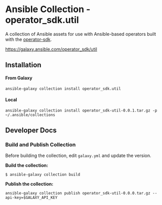 # Ansible Collection - operator_sdk.util

A collection of Ansible assets for use with Ansible-based operators
built with the [operator-sdk](https://github.com/operator-framework/operator-sdk/).

 https://galaxy.ansible.com/operator_sdk/util


## Installation

#### From Galaxy

```
ansible-galaxy collection install operator_sdk.util
```

#### Local

```
ansible-galaxy collection install operator_sdk-util-0.0.1.tar.gz -p ~/.ansible/collections
```

## Developer Docs

### Build and Publish Collection

Before building the collection, edit `galaxy.yml` and update the
version.

**Build the collection:**

```
$ ansible-galaxy collection build
```

**Publish the collection:**

```
ansible-galaxy collection publish operator_sdk-util-0.0.0.tar.gz --api-key=$GALAXY_API_KEY
```
